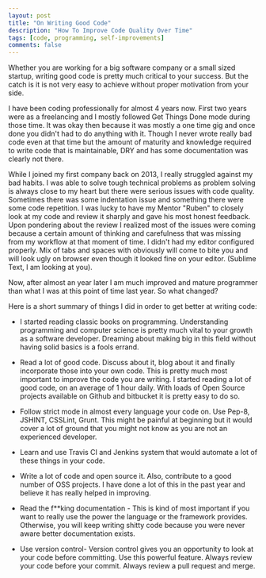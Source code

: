 ```yaml
---
layout: post
title: "On Writing Good Code"
description: "How To Improve Code Quality Over Time"
tags: [code, programming, self-improvements]
comments: false
---
```


Whether you are working for a big software company or a small sized startup, writing good code is pretty much critical to your success. But the catch is it is not very easy to achieve without proper motivation from your side.

I have been coding professionally for almost 4 years now. First two years were as a freelancing and I mostly followed Get Things Done mode during those time. It was okay then because it was mostly a one time gig and once done you didn't had to do anything with it. Though I never wrote really bad code even at that time but the amount of maturity and knowledge required to write code that is maintainable, DRY and has some documentation was clearly not there.

While I joined my first company back on 2013, I really struggled against my bad habits. I was able to solve tough technical problems as problem solving is always close to my heart but there were serious issues with code quality. Sometimes there was some indentation issue and something there were some code repetition. I was lucky to have my Mentor "Ruben" to closely look at my code and review it sharply and gave his most honest feedback. Upon pondering about the review I realized most of the issues were coming because a certain amount of thinking and carefulness that was missing from my workflow at that moment of time. I didn't had my editor configured properly. Mix of tabs and spaces with obviously will come to bite you and will look ugly on browser even though it looked fine on your editor. (Sublime Text, I am looking at you).

Now, after almost an year later I am much improved and mature programmer than what I was at this point of time last year. So what changed? 

Here is a short summary of things I did in order to get better at writing code:

- I started reading classic books on programming. Understanding programming and computer science is pretty much vital to your growth as a software developer.  Dreaming about making big in this field without having solid basics is a fools errand.
- Read a lot of good code. Discuss about it, blog about it and finally incorporate those into your own code. This is pretty much most important to improve the code you are writing. I started reading a lot of good code, on an average of 1 hour daily. With loads of Open Source projects available on Github and bitbucket it is pretty easy to do so.
- Follow strict mode in almost every language your code on. Use Pep-8, JSHINT, CSSLint, Grunt. This might be painful at beginning but it would cover a lot of ground that you might not know as you are not an experienced developer. 
- Learn and use Travis CI and Jenkins system that would automate a lot of these things in your code.
- Write a lot of code and open source it. Also, contribute to a good number of OSS projects. I have done a lot of this in the past year and believe it has really helped in improving.
- Read the f**king documentation - This is kind of most important if you want to really use the power the language or the framework provides. Otherwise, you will keep writing shitty code because you were never aware better documentation exists.

- Use version control- Version control gives you an opportunity to look at your code before committing. Use this powerful feature. Always review your code before your commit. Always review a pull request and merge. 




